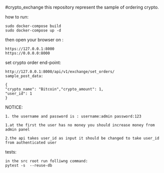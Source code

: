 #crypto_exchange
this repository represent the sample of ordering crypto.

how to run:

```
sudo docker-compose build
sudo docker-compose up -d
```

then open your browser on :

```
https://127.0.0.1:8000
https://0.0.0.0:8000
```

set crypto order end-point:

```
http://127.0.0.1:8000/api/v1/exchange/set_orders/
sample_post_data:

{
"crypto_name": "Bitcoin","crypto_amount": 1,
"user_id": 1
}
```

NOTICE:

```
1. the username and password is : username:admin password:123

1.at the first the user has no money you should increase money from admin panel

2.the api takes user_id as input it should be changed to take user_id from authenticated user

```
tests:
```
in the src root run folliwng command:
pytest -s  --reuse-db
```